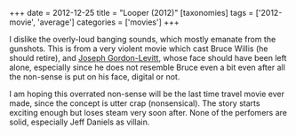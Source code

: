 +++
date = 2012-12-25
title = "Looper (2012)"
[taxonomies]
tags = ['2012-movie', 'average']
categories = ['movies']
+++

I dislike the overly-loud banging sounds, which mostly emanate from the
gunshots. This is from a very violent movie which cast Bruce Willis (he
should retire), and [Joseph Gordon-Levitt], whose face should have been
left alone, especially since he does not resemble Bruce even a bit even
after all the non-sense is put on his face, digital or not.

I am hoping this overrated non-sense will be the last time travel movie
ever made, since the concept is utter crap (nonsensical). The story
starts exciting enough but loses steam very soon after. None of the
perfomers are solid, especially Jeff Daniels as villain.

  [Joseph Gordon-Levitt]: http://en.wikipedia.org/wiki/Joseph_Gordon-Levitt
